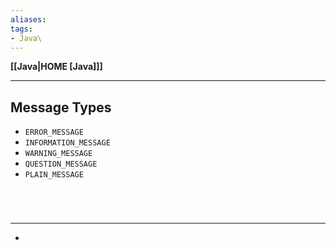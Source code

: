 ```yaml
---
aliases:
tags:
- Java\
---
```

**[[Java|HOME [Java]]]**

---
## Message Types
- `ERROR_MESSAGE`
- `INFORMATION_MESSAGE`
- `WARNING_MESSAGE`
- `QUESTION_MESSAGE`
- `PLAIN_MESSAGE`

<br>

# 
---
- 